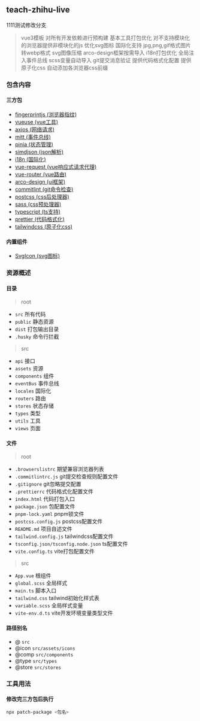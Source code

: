 ## teach-zhihu-live

1111测试修改分支




> vue3模板
> 对所有开发依赖进行预构建
> 基本工具打包优化
> 对不支持模块化的浏览器提供非模块化的js
> 优化svg图标
> 国际化支持
> jpg,png,gif格式图片转webp格式
> svg图像压缩
> arco-design框架按需导入
> i18n打包优化
> 全局注入事件总线
> scss变量自动导入
> git提交消息验证
> 提供代码格式化配置
> 提供原子化css
> 自动添加各浏览器css前缀

### 包含内容

#### 三方包

- [fingerprintjs (浏览器指纹)](https://github.com/fingerprintjs/fingerprintjs)
- [vueuse (vue工具)](https://vueuse.org/guide/)
- [axios (网络请求)](https://axios-http.com/docs/intro)
- [mitt (事件总线)](https://github.com/developit/mitt?tab=readme-ov-file#readme)
- [pinia (状态管理)](https://pinia.web3doc.top/introduction.html)
- [simdjson (json解析)](https://github.com/luizperes/simdjson_nodejs#readme)
- [i18n (国际化)](https://vue-i18n.intlify.dev/guide/)
- [vue-request (vue响应式请求代理)](https://www.attojs.org/guide/introduction.html)
- [vue-router (vue路由)](https://router.vuejs.org/zh/guide/)
- [arco-design (ui框架)](https://arco.design/vue/docs/start)
- [commitlint (git命令检查)](https://commitlint.js.org/#/)
- [postcss (css后处理器)](https://postcss.org/)
- [sass (css预处理器)](https://sass-lang.com/documentation/)
- [typescript (ts支持)](https://www.typescriptlang.org/docs/)
- [prettier (代码格式化)](https://prettier.io/docs/en/)
- [tailwindcss (原子化css)](https://tailwindcss.com/docs/installation)

#### 内置组件

- [SvgIcon (svg图标)](./src/components/SvgIcon.vue)

### 资源概述

#### 目录

> root

- `src` 所有代码
- `public` 静态资源
- `dist` 打包输出目录
- `.husky` 命令行拦截

> src

- `api` 接口
- `assets` 资源
- `components` 组件
- `eventBus` 事件总线
- `locales` 国际化
- `routers` 路由
- `stores` 状态存储
- `types` 类型
- `utils` 工具
- `views` 页面

#### 文件

> root

- `.browserslistrc` 期望兼容浏览器列表
- `.commitlintrc.js` git提交检查规则配置文件
- `.gitignore` git忽略提交配置
- `.prettierrc` 代码格式化配置文件
- `index.html` 代码打包入口
- `package.json` 包配置文件
- `pnpm-lock.yaml` pnpm锁文件
- `postcss.config.js` postcss配置文件
- `README.md` 项目自述文件
- `tailwind.config.js` tailwindcss配置文件
- `tsconfig.json/tsconfig.node.json` ts配置文件
- `vite.config.ts` vite打包配置文件

> src

- `App.vue` 根组件
- `global.scss` 全局样式
- `main.ts` 脚本入口
- `tailwind.css` tailwind初始化样式表
- `variable.scss` 全局样式变量
- `vite-env.d.ts` vite开发环境变量类型文件

#### 路径别名

- @ `src`
- @icon `src/assets/icons`
- @comp `src/components`
- @type `src/types`
- @store `src/stores`

### 工具用法

#### 修改完三方包后执行

```bash
npx patch-package <包名>
```
